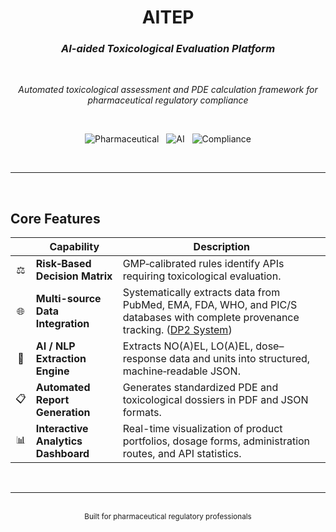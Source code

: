 <div align="center">

# AITEP
### *AI-aided Toxicological Evaluation Platform*

<br>

*Automated toxicological assessment and PDE calculation framework for pharmaceutical regulatory compliance*

<br>

![Pharmaceutical](https://img.shields.io/badge/Domain-Pharmaceutical-blue?style=flat-square) &nbsp; ![AI](https://img.shields.io/badge/Technology-AI%2FNLP-green?style=flat-square) &nbsp; ![Compliance](https://img.shields.io/badge/Standard-PIC%2FS-orange?style=flat-square)

</div>

<br>

---

<br>

## Core Features

| &nbsp; | Capability | Description |
| :--: | --- | --- |
| ⚖️ | **Risk‑Based Decision Matrix** | GMP‑calibrated rules identify APIs requiring toxicological evaluation. |
| 🌐 | **Multi-source Data Integration** | Systematically extracts data from PubMed, EMA, FDA, WHO, and PIC/S databases with complete provenance tracking. ([DP2 System](https://github.com/HzaCode/DP2_BeginnersGuide)) |
| 🤖 | **AI / NLP Extraction Engine** | Extracts NO(A)EL, LO(A)EL, dose–response data and units into structured, machine‑readable JSON. |
| 📋 | **Automated Report Generation** | Generates standardized PDE and toxicological dossiers in PDF and JSON formats. |
| 📊 | **Interactive Analytics Dashboard** | Real-time visualization of product portfolios, dosage forms, administration routes, and API statistics. |

<br>

---

<br>

<div align="center">
<sub>Built for pharmaceutical regulatory professionals</sub>
</div>
